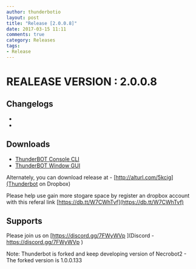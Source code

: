 ```yaml
---
author: thunderbotio
layout: post
title: "Release [2.0.0.8]"
date: 2017-03-15 11:11
comments: true
category: Releases
tags:
- Release
---
```


# REALEASE VERSION : 2.0.0.8

## Changelogs
- 
- 

## Downloads
- [ThunderBOT Console CLI](/releases/2.0.0.8/ThunderBOT.CLI.zip)
- [ThunderBOT Window GUI](/releases/2.0.0.8/ThunderBOT.Win.zip)

Alternately, you can download release at - [http://alturl.com/5kcig](Thunderbot on Dropbox)

Please help use gain more stogare space by register an dropbox account with this referal link [https://db.tt/W7CWhTvf](https://db.tt/W7CWhTvf)

## Supports

Please join us on [https://discord.gg/7FWyWVp ](Discord - https://discord.gg/7FWyWVp )

Note: Thunderbot is forked and keep developing version of Necrobot2 - The forked version is 1.0.0.133
